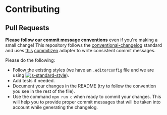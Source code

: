 # Contributing

## Pull Requests

**Please follow our commit message conventions** even if you're making a small change! This repository follows the
[conventional-changelog](https://github.com/ajoslin/conventional-changelog/) standard and uses [this](https://github.com/rebelliard/rb-conventional-changelog) [commitizen](https://commitizen.github.io/cz-cli/) adapter to write consistent commit messages.

Please do the following:

* Follow the existing styles (we have an `.editorconfig` file and we are using [![js-standard-style](https://img.shields.io/badge/code%20style-standard-brightgreen.svg)](http://standardjs.com/)).
* Add tests if needed.
* Document your changes in the README (try to follow the convention you see in the rest of the file).
* Use the command `npm run c` when ready to commit your changes. This will help you to provide proper commit messages that will be taken into account while generating the changelog.

